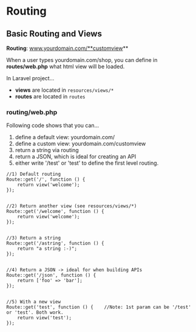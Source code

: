 # Routing

## Basic Routing and Views

**Routing**: www.yourdomain.com/**customview**

When a user types yourdomain.com/shop, you can define in **routes/web.php** what html view will be loaded.

In Laravel project...
- **views** are located in `resources/views/*`  
- **routes** are located in `routes`

### routing/web.php

Following code shows that you can...
1. define a default view: yourdomain.com/
2. define a custom view: yourdomain.com/customview
3. return a string via routing
4. return a JSON, which is ideal for creating an API
5. either write '/test' or 'test' to define the first level routing.


```
//1) Default routing
Route::get('/', function () {
    return view('welcome');
});


//2) Return another view (see resources/views/*)
Route::get('/welcome', function () {
    return view('welcome');
});


//3) Return a string
Route::get('/astring', function () {
    return "a string :-)";
});


//4) Return a JSON -> ideal for when building APIs
Route::get('/json', function () {
    return ['foo' => 'bar'];
});


//5) With a new view
Route::get('test', function () {    //Note: 1st param can be '/test' or 'test'. Both work.
    return view('test');
});

```